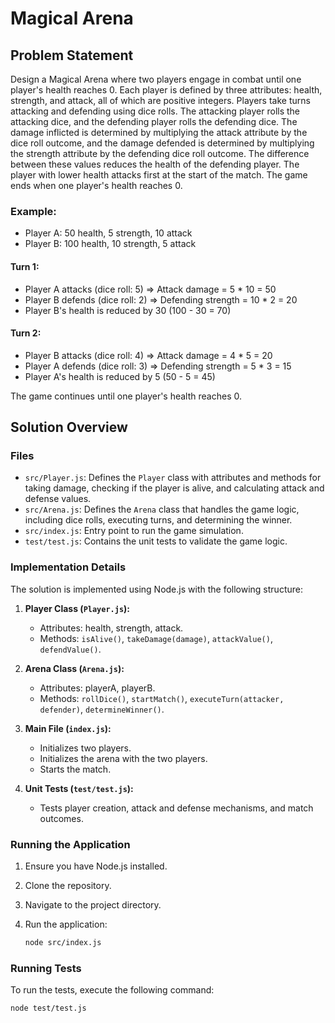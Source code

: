 # Magical Arena

## Problem Statement

Design a Magical Arena where two players engage in combat until one player's health reaches 0. Each player is defined by three attributes: health, strength, and attack, all of which are positive integers. Players take turns attacking and defending using dice rolls. The attacking player rolls the attacking dice, and the defending player rolls the defending dice. The damage inflicted is determined by multiplying the attack attribute by the dice roll outcome, and the damage defended is determined by multiplying the strength attribute by the defending dice roll outcome. The difference between these values reduces the health of the defending player. The player with lower health attacks first at the start of the match. The game ends when one player's health reaches 0.

### Example:
- Player A: 50 health, 5 strength, 10 attack
- Player B: 100 health, 10 strength, 5 attack

#### Turn 1:
- Player A attacks (dice roll: 5) => Attack damage = 5 * 10 = 50
- Player B defends (dice roll: 2) => Defending strength = 10 * 2 = 20
- Player B's health is reduced by 30 (100 - 30 = 70)

#### Turn 2:
- Player B attacks (dice roll: 4) => Attack damage = 4 * 5 = 20
- Player A defends (dice roll: 3) => Defending strength = 5 * 3 = 15
- Player A's health is reduced by 5 (50 - 5 = 45)

The game continues until one player's health reaches 0.

## Solution Overview

### Files

- `src/Player.js`: Defines the `Player` class with attributes and methods for taking damage, checking if the player is alive, and calculating attack and defense values.
- `src/Arena.js`: Defines the `Arena` class that handles the game logic, including dice rolls, executing turns, and determining the winner.
- `src/index.js`: Entry point to run the game simulation.
- `test/test.js`: Contains the unit tests to validate the game logic.

### Implementation Details

The solution is implemented using Node.js with the following structure:

1. **Player Class (`Player.js`):**
   - Attributes: health, strength, attack.
   - Methods: `isAlive()`, `takeDamage(damage)`, `attackValue()`, `defendValue()`.

2. **Arena Class (`Arena.js`):**
   - Attributes: playerA, playerB.
   - Methods: `rollDice()`, `startMatch()`, `executeTurn(attacker, defender)`, `determineWinner()`.

3. **Main File (`index.js`):**
   - Initializes two players.
   - Initializes the arena with the two players.
   - Starts the match.

4. **Unit Tests (`test/test.js`):**
   - Tests player creation, attack and defense mechanisms, and match outcomes.

### Running the Application

1. Ensure you have Node.js installed.
2. Clone the repository.
3. Navigate to the project directory.
4. Run the application:

    ```sh
    node src/index.js
    ```

### Running Tests

To run the tests, execute the following command:

```sh
node test/test.js
